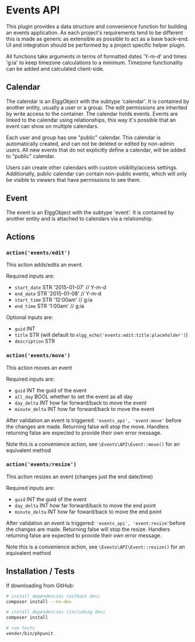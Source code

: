 # Events API

This plugin provides a data structure and convenience function for building an events application.
As each project's requirements tend to be different this is made as generic as extensible as possible
to act as a base back-end.  UI and integration should be performed by a project specific helper plugin.

All functions take arguments in terms of formatted dates 'Y-m-d' and times 'g:ia' to keep timezone calculations to a minimum.
Timezone functionality can be added and calculated client-side.

## Calendar

The calendar is an ElggObject with the subtype 'calendar'.  It is contained by another entity, usually a user
or a group.  The edit permissions are inherited by write access to the container.
The calendar holds events.  Events are linked to the calendar using relationships, this way it's possible
that an event can show on multiple calendars.

Each user and group has one "public" calendar. This calendar is automatically created, and can not be deleted or edited
by non-admin users. All new events that do not explicitly define a calendar, will be added to "public" calendar.

Users can create other calendars with custom visiblity/access settings. Additionally, public calendar can contain
non-public events, which will only be visible to viewers that have permissions to see them.

## Event

The event is an ElggObject with the subtype 'event'.  It is contained by another entity and is attached to calendars via a relationship.

## Actions

### ```action('events/edit')```

This action adds/edits an event.

Required inputs are:
- ```start_date```	STR '2015-01-07' // Y-m-d
- ```end_date```	STR '2015-01-08' // Y-m-d
- ```start_time```	STR '12:00am' // g:ia
- ```end_time```	STR '1:00am' // g:ia

Optional inputs are:
- ```guid```		INT
- ```title```		STR (will default to ```elgg_echo('events:edit:title:placeholder')```)
- ```description``` STR



### ```action('events/move')```

This action moves an event

Required inputs are:
- ```guid```			INT the guid of the event
- ```all_day```			BOOL whether to set the event as all day
- ```day_delta```		INT how far forward/back to move the event
- ```minute_delta```	INT how far forward/back to move the event

After validation an event is triggered: ```'events_api', 'event:move'``` before the changes are made.
Returning false will stop the move. Handlers returning false are expected to provide their own error message.

Note this is a convenience action, see ```\Events\API\Event::move()``` for an equivalent method


### ```action('events/resize')```

This action resizes an event (changes just the end date/time)

Required inputs are:
- ```guid```			INT the guid of the event
- ```day_delta```		INT how far forward/back to move the end point
- ```minute_delta```	INT how far foward/back to move the end point

After validation an event is triggered: ```'events_api', 'event:resize'```before the changes are made.
Returning false will stop the resize. Handlers returning false are expected to provide their own error message.

Note this is a convenience action, see ```\Events\API\Event::resize()``` for an equivalent method


## Installation / Tests

If downloading from GitHub:

```sh
# install dependencies (without dev)
composer install --no-dev
```

```sh
# install dependencies (including dev)
composer install

# run tests
vendor/bin/phpunit
```
